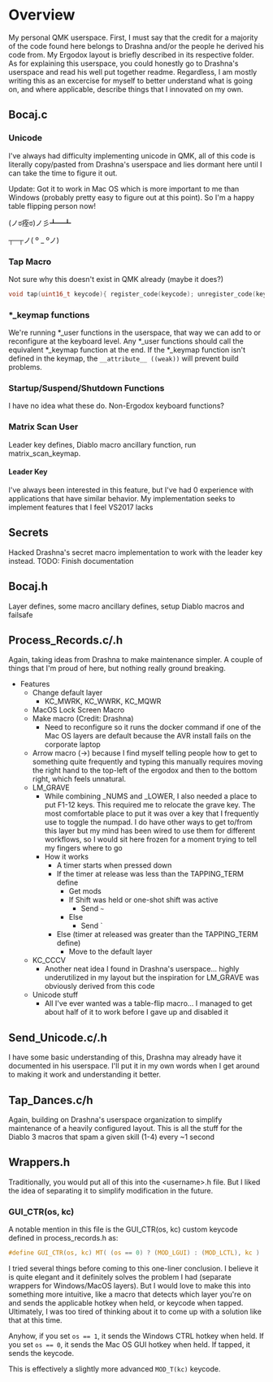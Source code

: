 # Overview

My personal QMK userspace. First, I must say that the credit for a majority of the code found here belongs to Drashna and/or the people he derived his code from. My Ergodox layout is briefly described in its respective folder. As for explaining this userspace, you could honestly go to Drashna's userspace and read his well put together readme. Regardless, I am mostly writing this as an excercise for myself to better understand what is going on, and where applicable, describe things that I innovated on my own.

## Bocaj.c

### Unicode

I've always had difficulty implementing unicode in QMK, all of this code is literally copy/pasted from Drashna's userspace and lies dormant here until I can take the time to figure it out.

Update: Got it to work in Mac OS which is more important to me than Windows (probably pretty easy to figure out at this point). So I'm a happy table flipping person now!

(ノಠ痊ಠ)ノ彡┻━┻

┬─┬ノ( º _ ºノ)

### Tap Macro

Not sure why this doesn't exist in QMK already (maybe it does?)

```c
void tap(uint16_t keycode){ register_code(keycode); unregister_code(keycode); };
```

### *_keymap functions

We're running *_user functions in the userspace, that way we can add to or reconfigure at the keyboard level. Any *_user functions should call the equivalent *_keymap function at the end. If the *_keymap function isn't defined in the keymap, the `__attribute__ ((weak))` will prevent build problems.

### Startup/Suspend/Shutdown Functions

I have no idea what these do. Non-Ergodox keyboard functions?

### Matrix Scan User

Leader key defines, Diablo macro ancillary function, run matrix_scan_keymap.

#### Leader Key

I've always been interested in this feature, but I've had 0 experience with applications that have similar behavior. My implementation seeks to implement features that I feel VS2017 lacks

## Secrets

Hacked Drashna's secret macro implementation to work with the leader key instead.
TODO: Finish documentation

## Bocaj.h

Layer defines, some macro ancillary defines, setup Diablo macros and failsafe

## Process_Records.c/.h

Again, taking ideas from Drashna to make maintenance simpler. A couple of things that I'm proud of here, but nothing really ground breaking.

* Features
  * Change default layer
    * KC_MWRK, KC_WWRK, KC_MQWR
  * MacOS Lock Screen Macro
  * Make macro (Credit: Drashna)
    * Need to reconfigure so it runs the docker command if one of the Mac OS layers are default because the AVR install fails on the corporate laptop
  * Arrow macro (->) because I find myself telling people how to get to something quite frequently and typing this manually requires moving the right hand to the top-left of the ergodox and then to the bottom right, which feels unnatural.
  * LM_GRAVE
    * While combining _NUMS and _LOWER, I also needed a place to put F1-12 keys. This required me to relocate the grave key. The most comfortable place to put it was over a key that I frequently use to toggle the numpad. I do have other ways to get to/from this layer but my mind has been wired to use them for different workflows, so I would sit here frozen for a moment trying to tell my fingers where to go
    * How it works
      * A timer starts when pressed down
      * If the timer at release was less than the TAPPING_TERM define
        * Get mods
        * If Shift was held or one-shot shift was active
          * Send `~`
        * Else
          * Send `
      * Else (timer at released was greater than the TAPPING_TERM define)
        * Move to the default layer
  * KC_CCCV
    * Another neat idea I found in Drashna's userspace... highly underutilized in my layout but the inspiration for LM_GRAVE was obviously derived from this code
  * Unicode stuff
    * All I've ever wanted was a table-flip macro... I managed to get about half of it to work before I gave up and disabled it

## Send_Unicode.c/.h

I have some basic understanding of this, Drashna may already have it documented in his userspace. I'll put it in my own words when I get around to making it work and understanding it better.

## Tap_Dances.c/h

Again, building on Drashna's userspace organization to simplify maintenance of a heavily configured layout. This is all the stuff for the Diablo 3 macros that spam a given skill (1-4) every ~1 second

## Wrappers.h

Traditionally, you would put all of this into the \<username>.h file. But I liked the idea of separating it to simplify modification in the future.

### GUI_CTR(os, kc)

A notable mention in this file is the GUI_CTR(os, kc) custom keycode defined in process_records.h as:

```c
#define GUI_CTR(os, kc) MT( (os == 0) ? (MOD_LGUI) : (MOD_LCTL), kc )
```

I tried several things before coming to this one-liner conclusion. I believe it is quite elegant and it definitely solves the problem I had (separate wrappers for Windows/MacOS layers). But I would love to make this into something more intuitive, like a macro that detects which layer you're on and sends the applicable hotkey when held, or keycode when tapped. Ultimately, I was too tired of thinking about it to come up with a solution like that at this time.

Anyhow, if you set `os == 1`, it sends the Windows CTRL hotkey when held. If you set `os == 0`, it sends the Mac OS GUI hotkey when held. If tapped, it sends the keycode.

This is effectively a slightly more advanced `MOD_T(kc)` keycode.
